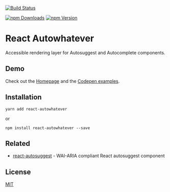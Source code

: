 [![Build Status](https://img.shields.io/codeship/6c79f8c0-2565-0133-4af8-72f090cba113/master.svg?style=flat-square)](https://codeship.com/projects/96953)

[![npm Downloads](https://img.shields.io/npm/dm/react-autowhatever.svg?style=flat-square)](https://npmjs.org/package/react-autowhatever)
[![npm Version](https://img.shields.io/npm/v/react-autowhatever.svg?style=flat-square)](https://npmjs.org/package/react-autowhatever)

# React Autowhatever

Accessible rendering layer for Autosuggest and Autocomplete components.

## Demo

Check out the [Homepage](http://react-autowhatever.js.org) and the [Codepen examples](http://codepen.io/collection/nmZqgW).

## Installation

```shell
yarn add react-autowhatever
```

or

```shell
npm install react-autowhatever --save
```

## Related

* [react-autosuggest](https://github.com/moroshko/react-autosuggest) - WAI-ARIA compliant React autosuggest component

## License

[MIT](http://moroshko.mit-license.org)
